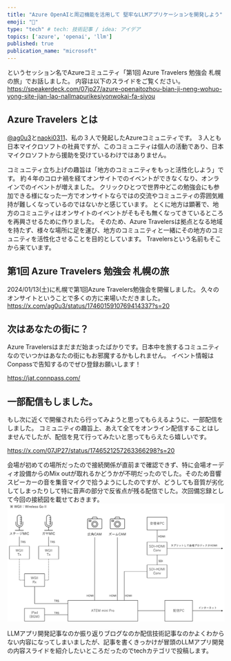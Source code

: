 ```yaml
---
title: "Azure OpenAIと周辺機能を活用して​ 堅牢なLLMアプリケーションを開発しよう​"
emoji: "👋"
type: "tech" # tech: 技術記事 / idea: アイデア
topics: ['azure', 'openai', 'llm']
published: true
publication_name: "microsoft"
---
```


というセッション名でAzureコミュニティ「第1回 Azure Travelers 勉強会 札幌の旅」でお話しました。
内容は以下のスライドをご覧ください。
https://speakerdeck.com/07jp27/azure-openaitozhou-bian-ji-neng-wohuo-yong-site-jian-lao-nallmapurikesiyonwokai-fa-siyou


## Azure Travelers とは
[@ag0u3](https://twitter.com/ag0u3)と[naoki0311](https://twitter.com/naoki0311)、私の３人で発起したAzureコミュニティです。
３人とも日本マイクロソフトの社員ですが、このコミュニティは個人の活動であり、日本マイクロソフトから援助を受けているわけではありません。

コミュニティ立ち上げの趣旨は「地方のコミュニティをもっと活性化しよう」です。
約４年のコロナ禍を経てオンサイトでのイベントができなくなり、オンラインでのイベントが増えました。
クリックひとつで世界中どこの勉強会にも参加できる様になった一方でオンサイトならではの交流やコミュニティの雰囲気維持が難しくなっているのではないかと感じています。
とくに地方は顕著で、地方のコミュニティはオンサイトのイベントがそもそも無くなってきているところを再興させるために作りました。
そのため、Azure Travelersは拠点となる地域を持たず、様々な場所に足を運び、地方のコミュニティと一緒にその地方のコミュニティを活性化させることを目的としています。
Travelersという名前もそこから来ています。

## 第1回 Azure Travelers 勉強会 札幌の旅
2024/01/13(土)に札幌で第1回Azure Travelers勉強会を開催しました。
久々のオンサイトということで多くの方に来場いただきました。
https://x.com/ag0u3/status/1746015910769414337?s=20

## 次はあなたの街に？
Azure Travelersはまだまだ始まったばかりです。日本中を旅するコミュニティなのでいつかはあなたの街にもお邪魔するかもしれません。
イベント情報はConpassで告知するのでぜひ登録お願いします！

https://jat.connpass.com/


## 一部配信もしました。
もし次に近くで開催されたら行ってみようと思ってもらえるように、一部配信をしました。
コミュニティの趣旨上、あえて全てをオンライン配信することはしませんでしたが、配信を見て行ってみたいと思ってもらえたら嬉しいです。

https://x.com/07JP27/status/1746521257263366298?s=20

会場が初めての場所だったので接続関係が直前まで確認できず、特に会場オーディオ設備からのMix outが取れるかどうかが不明だったのでした。そのため音響スピーカーの音を集音マイクで拾うようにしたのですが、どうしても音質が劣化してしまったりして特に音声の部分で反省点が残る配信でした。次回備忘録として今回の接続図を載せておきます。
![](/images/azure-travelers-1/streaming.png)


LLMアプリ開発記事なのか振り返りブログなのか配信技術記事なのかよくわからない内容になってしまいましたが、記事を書くきっかけが冒頭のLLMアプリ開発の内容スライドを紹介したいところだったのでtechカテゴリで投稿します。